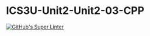 # ICS3U-Unit2-Unit2-03-CPP

[![GitHub's Super Linter](https://github.com/Samuel-Webster-178/ICS3U-Unit2-Unit2-03-CPP/workflows/GitHub's%20Super%20Linter/badge.svg)](https://github.com/Samuel-Webster-178/ICS3U-Unit2-Unit2-03-CPP/actions)
